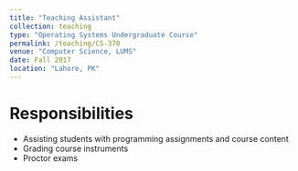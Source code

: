 ```yaml
---
title: "Teaching Assistant"
collection: teaching
type: "Operating Systems Undergraduate Course"
permalink: /teaching/CS-370
venue: "Computer Science, LUMS"
date: Fall 2017
location: "Lahore, PK"
---
```


Responsibilities
======
* Assisting students with programming assignments and course content
* Grading course instruments
* Proctor exams
